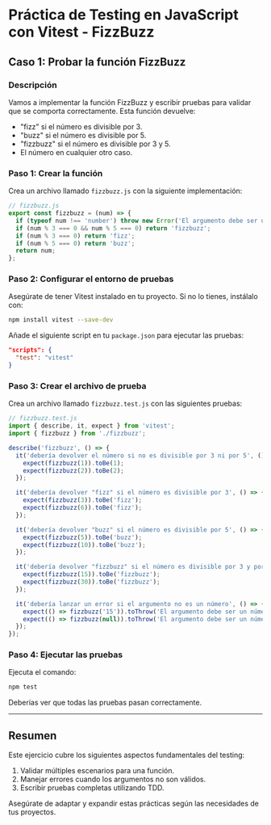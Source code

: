 # Práctica de Testing en JavaScript con Vitest - FizzBuzz

## **Caso 1: Probar la función FizzBuzz**

### Descripción
Vamos a implementar la función FizzBuzz y escribir pruebas para validar que se comporta correctamente. Esta función devuelve:
- "fizz" si el número es divisible por 3.
- "buzz" si el número es divisible por 5.
- "fizzbuzz" si el número es divisible por 3 y 5.
- El número en cualquier otro caso.

### Paso 1: Crear la función
Crea un archivo llamado `fizzbuzz.js` con la siguiente implementación:

```javascript
// fizzbuzz.js
export const fizzbuzz = (num) => {
  if (typeof num !== 'number') throw new Error('El argumento debe ser un número');
  if (num % 3 === 0 && num % 5 === 0) return 'fizzbuzz';
  if (num % 3 === 0) return 'fizz';
  if (num % 5 === 0) return 'buzz';
  return num;
};
```

### Paso 2: Configurar el entorno de pruebas
Asegúrate de tener Vitest instalado en tu proyecto. Si no lo tienes, instálalo con:

```bash
npm install vitest --save-dev
```

Añade el siguiente script en tu `package.json` para ejecutar las pruebas:

```json
"scripts": {
  "test": "vitest"
}
```

### Paso 3: Crear el archivo de prueba
Crea un archivo llamado `fizzbuzz.test.js` con las siguientes pruebas:

```javascript
// fizzbuzz.test.js
import { describe, it, expect } from 'vitest';
import { fizzbuzz } from './fizzbuzz';

describe('fizzbuzz', () => {
  it('debería devolver el número si no es divisible por 3 ni por 5', () => {
    expect(fizzbuzz(1)).toBe(1);
    expect(fizzbuzz(2)).toBe(2);
  });

  it('debería devolver "fizz" si el número es divisible por 3', () => {
    expect(fizzbuzz(3)).toBe('fizz');
    expect(fizzbuzz(6)).toBe('fizz');
  });

  it('debería devolver "buzz" si el número es divisible por 5', () => {
    expect(fizzbuzz(5)).toBe('buzz');
    expect(fizzbuzz(10)).toBe('buzz');
  });

  it('debería devolver "fizzbuzz" si el número es divisible por 3 y por 5', () => {
    expect(fizzbuzz(15)).toBe('fizzbuzz');
    expect(fizzbuzz(30)).toBe('fizzbuzz');
  });

  it('debería lanzar un error si el argumento no es un número', () => {
    expect(() => fizzbuzz('15')).toThrow('El argumento debe ser un número');
    expect(() => fizzbuzz(null)).toThrow('El argumento debe ser un número');
  });
});
```

### Paso 4: Ejecutar las pruebas
Ejecuta el comando:

```bash
npm test
```

Deberías ver que todas las pruebas pasan correctamente.

---

## Resumen
Este ejercicio cubre los siguientes aspectos fundamentales del testing:
1. Validar múltiples escenarios para una función.
2. Manejar errores cuando los argumentos no son válidos.
3. Escribir pruebas completas utilizando TDD.

Asegúrate de adaptar y expandir estas prácticas según las necesidades de tus proyectos.

